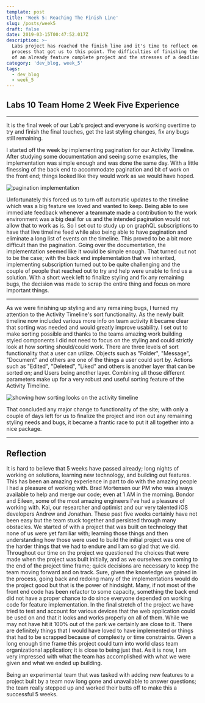 ```yaml
---
template: post
title: 'Week 5: Reaching The Finish Line'
slug: /posts/week5
draft: false
date: 2019-03-15T00:47:52.017Z
description: >-
  Labs project has reached the finish line and it's time to reflect on the
  process that got us to this point. The difficulties of finishing the last 10%
  of an already feature complete project and the stresses of a deadline.
category: 'dev_blog, week_5'
tags:
  - dev_blog
  - week_5
---
```

## Labs 10 Team Home 2 Week Five Experience

- - -

It is the final week of our Lab's project and everyone is working overtime to try and finish the final touches, get the last styling changes, fix any bugs still remaining. 

I started off the week by implementing pagination for our Activity Timeline. After studying some documentation and seeing some examples, the implementation was simple enough and was done the same day. With a little finessing of the back end to accommodate pagination and bit of work on the front end; things looked like they would work as we would have hoped.

![pagination implementation](/media/pagination.png "front end implementation of pagination ")

Unfortunately  this forced us to turn off automatic updates to the timeline which was a big feature we loved and wanted to keep. Being able to see immediate feedback whenever a teammate made a contribution to the work environment was a big deal for us and the intended pagination would not allow that to work as is. So I set out to study up on graphQL subscriptions to have that live timeline feed while also being able to have pagination and eliminate a long list of events on the timeline. This proved to be a bit more difficult than the pagination. Going over the documentation, the implementation seemed like it would be simple enough. That turned out not to be the case; with the back end implementation that we inherited, implementing subscription turned out to be quite challenging and the couple of people that reached out to try and help were unable to find us a solution. With a short week left to finalize styling and fix any remaining bugs, the decision was made to scrap the entire thing and focus on more important things.

- - -

As we were finishing up styling and any remaining bugs, I turned my attention to the Activity Timeline's sort functionality. As the newly built timeline now included various more info on team activity it became clear that sorting was needed and would greatly improve usability. I set out to make sorting possible and thanks to the teams amazing work building styled components I did not need to focus on the styling and could strictly look at how sorting should/could work. There are three levels of sort functionality that a user can utilize. Objects such as "Folder", "Message", "Document" and others are one of the things a user could sort by. Actions such as "Edited", "Deleted", "Liked" and others is another layer that can be sorted on; and Users being another layer. Combining all those different parameters make up for a very robust and useful sorting feature of the Activity Timeline.

![showing how sorting looks on the activity timeline](/media/sortingactivities.png "Activity Timeline Sorting")

That concluded any major change to functionality of the site; with only a couple of days left for us to finalize the project and iron out any remaining styling needs and bugs, it became a frantic race to put it all together into a nice package.

- - -

## Reflection

It is hard to believe that 5 weeks have passed already; long nights of working on solutions, learning new technology, and building out features. This has been an amazing experience in part to do with the amazing people I had a pleasure of working with. Brad Mortensen our PM who was always available to help and merge our code; even at 1 AM in the morning. Bondor and Eileen, some of the most amazing engineers I've had a pleasure of working with. Kai, our researcher and optimist and our very talented iOS developers Andrew and Jonathan. These past five weeks certainly have not been easy but the team stuck together and persisted through many obstacles. We started of with a project that was built on technology that none of us were yet familiar with; learning those things and then understanding how those were used to build the initial project was one of the harder things that we had to endure and I am so glad that we did. Throughout our time on the project we questioned the choices that were made when the project was built initially, and as we ourselves are coming to the end of the project time frame; quick decisions are necessary to keep the team moving forward and on track. Sure, given the knowledge we gained in the process, going back and redoing many of the implementations would do the project good but that is the power of hindsight. Many, if not most of the front end code has been refactor to some capacity, something the back end did not have a proper chance to do since everyone depended on working code for feature implementation. In the final stretch of the project we have tried to test and account for various devices that the web application could be used on and that it looks and works properly on all of them. While we may not have hit it 100% out of the park we certainly are close to it. There are definitely things that I would have loved to have implemented or things that had to be scrapped because of complexity or time constraints. Given a long enough time frame this project could turn into world class team organizational application; it is close to being just that. As it is now, I am very impressed with what the team has accomplished with what we were given and what we ended up building.

Being an experimental team that was tasked with adding new features to a project built by a team now long gone and unavailable to answer questions; the team really stepped up and worked their butts off to make this a successful 5 weeks.
